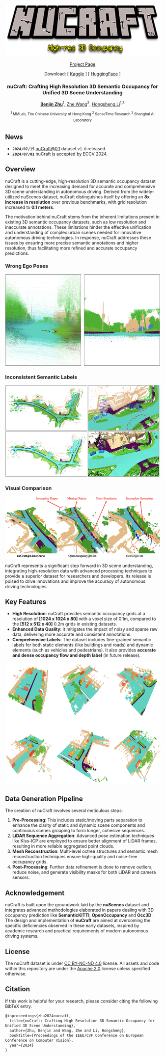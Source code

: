 <div id="top" align="center">


<p align="center">
  <img src="figs/nuCraft_logo.png" alt="logo" width="606" height="171">
</p>

[Project Page](https://poodarchu.github.io/publication/eccv2024_nucraft/)

Download: \[ [Kaggle](https://www.kaggle.com/datasets/poodar/nucraft) \]  \[ [HuggingFace](https://huggingface.co/datasets/V2AI/nuCraft) \]


###  nuCraft: Crafting High Resolution 3D Semantic Occupancy for Unified 3D Scene Understanding 

<p align="center"><a href="https://poodarchu.github.io/"><b>Benjin Zhu</b></a><sup>1</sup>, <a href="https://wang-zhe.me/">Zhe Wang</a><sup>2</sup>, <a href="https://www.ee.cuhk.edu.hk/~hsli/">Hongsheng Li</a><sup>1,3</sup></p>

<p align="center"><sup> <sup>1</sup> MMLab, The Chinese University of Hong Kong </sup> <sup> <sup>2</sup> SenseTime Research </sup> <sup> <sup>3</sup> Shanghai AI Laboratory </sup> </p>

</div>

## News
- **`2024/07/15`** nuCraft@0.1 dataset `v1.0` released.
- **`2024/07/01`** nuCraft is accepted by ECCV 2024.

## Overview
nuCraft is a cutting-edge, high-resolution 3D semantic occupancy dataset designed to meet the increasing demand for accurate and comprehensive 3D scene understanding in autonomous driving. Derived from the widely-utilized nuScenes dataset, nuCraft distinguishes itself by offering an **8x increase in resolution** over previous benchmarks, with grid resolution increased to **0.1 meters**.

The motivation behind nuCraft stems from the inherent limitations present in existing 3D semantic occupancy datasets, such as low resolution and inaccurate annotations. These limitations hinder the effective unification and understanding of complex urban scenes needed for innovative autonomous driving technologies. In response, nuCraft addresses these issues by ensuring more precise semantic annotations and higher resolution, thus facilitating more refined and accurate occupancy predictions.

### Wrong Ego Poses
<p align="center">
  <img src="figs/before_vs_after_pe.png" alt="logo" width="600" height="300">
</p>

### Inconsistent Semantic Labels
<p align="center">
  <img src="figs/inconsistent_sem_label.png" alt="logo" width="600" height="300">
</p>

### Visual Comparison
<p align="center">
  <img src="figs/supp_compare.png" alt="logo" width="600" height="200">
</p>

nuCraft represents a significant step forward in 3D scene understanding, integrating high-resolution data with advanced processing techniques to provide a superior dataset for researchers and developers. Its release is poised to drive innovations and improve the accuracy of autonomous driving technologies.


## Key Features
* **High Resolution**: nuCraft provides semantic occupancy grids at a resolution of **[1024 x 1024 x 80]** with a voxel size of 0.1m, compared to the **[512 x 512 x 40]** 0.2m grids in existing datasets.
* **Enhanced Data Quality**: It mitigates the impact of noisy and sparse raw data, delivering more accurate and consistent annotations.
* **Comprehensive Labels**: The dataset includes fine-grained semantic labels for both static elements (like buildings and roads) and dynamic elements (such as vehicles and pedestrians). It also provides **accurate and dense occupancy flow and depth label** (in future release).

<p align="center">
  <img src="figs/nucraft_examples.png" alt="logo" width="800" height="400">
</p>


## Data Generation Pipeline
The creation of nuCraft involves several meticulous steps:
1. **Pre-Processing**: This includes static/moving parts separation to enhance the clarity of static and dynamic scene components and continuous scenes grouping to form longer, cohesive sequences.
2. **LiDAR Sequence Aggregation**: Advanced pose estimation techniques like Kiss-ICP are employed to ensure better alignment of LiDAR frames, resulting in more reliable aggregated point clouds.
3. **Mesh Reconstruction**: Multi-level octree structures and semantic mesh reconstruction techniques ensure high-quality and noise-free occupancy grids.
4. **Post-Processing**: Further data refinement is done to remove outliers, reduce noise, and generate visibility masks for both LiDAR and camera sensors.

## Acknowledgement 
nuCraft is built upon the groundwork laid by the **nuScenes** dataset and integrates advanced methodologies elaborated in papers dealing with 3D occupancy prediction like **SemanticKITTI**, **OpenOccupancy** and **Occ3D**. The design and implementation of **nuCraft** are aimed at overcoming the specific deficiencies observed in these early datasets, inspired by academic research and practical requirements of modern autonomous driving systems.


## License

The nuCraft dataset is under [CC BY-NC-ND 4.0](https://creativecommons.org/licenses/by-nc-nd/4.0/) license.
All assets and code within this repository are under the [Apache 2.0](/LICENSE.txt) license unless specified otherwise.

## Citation
If this work is helpful for your research, please consider citing the following BibTeX entry.
```
@inproceedings{zhu2024nucraft,
  title={nuCraft: Crafting High Resolution 3D Semantic Occupancy for Unified 3D Scene Understanding},
  author={Zhu, Benjin and Wang, Zhe and Li, Hongsheng},
  booktitle={Proceedings of the IEEE/CVF Conference on European Conference on Computer Vision},
  year={2024}
}

```
